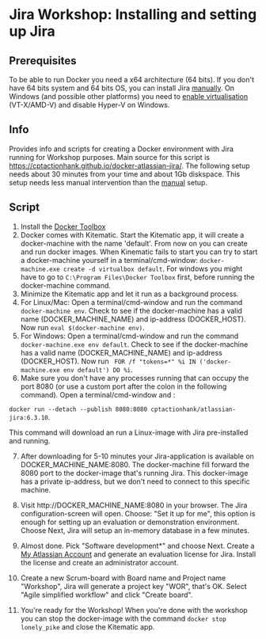 # Jira Workshop: Installing and setting up Jira

## Prerequisites
To be able to run Docker you need a x64 architecture (64 bits). If you don't have 64 bits system and 64 bits OS, you can install Jira [manually](MANUAL.md). On Windows (and possible other platforms) you need to [enable virtualisation](http://www.howtogeek.com/213795/how-to-enable-intel-vt-x-in-your-computers-bios-or-uefi-firmware/) (VT-X/AMD-V) and disable Hyper-V on Windows. 

## Info
Provides info and scripts for creating a Docker environment with Jira running for Workshop purposes. Main source for this script is https://cptactionhank.github.io/docker-atlassian-jira/. The following setup needs about 30 minutes from your time and about 1Gb diskspace. This setup needs less manual intervention than the [manual](MANUAL.md) setup.

## Script
1. Install the [Docker Toolbox](https://www.docker.com/products/docker-toolbox)
2. Docker comes with Kitematic. Start the Kitematic app, it will create a docker-machine with the name 'default'. From now on you can create and run docker images. When Kinematic fails to start you can try to start a docker-machine yourself in a terminal/cmd-window: ```docker-machine.exe create -d virtualbox default```. For windows you might have to go to ```C:\Program Files\Docker Toolbox``` first, before running the docker-machine command. 
3. Minimize the Kitematic app and let it run as a background process.
4. For Linux/Mac: Open a terminal/cmd-window and run the command ```docker-machine env```. Check to see if the docker-machine has a valid name (DOCKER_MACHINE_NAME) and ip-address (DOCKER_HOST). Now run ```eval $(docker-machine env)```. 
5. For Windows: Open a terminal/cmd-window and run the command ```docker-machine.exe env default```. Check to see if the docker-machine has a valid name (DOCKER_MACHINE_NAME) and ip-address (DOCKER_HOST). Now run ``` FOR /f "tokens=*" %i IN ('docker-machine.exe env default') DO %i```. 
6. Make sure you don't have any processes running that can occupy the port 8080 (or use a custom port after the colon in the following command). Open a terminal/cmd-window and :

  ```docker run --detach --publish 8080:8080 cptactionhank/atlassian-jira:6.3.10```.

  This command will download an run a Linux-image with Jira pre-installed and running.

7. After downloading for 5-10 minutes your Jira-application is available on DOCKER_MACHINE_NAME:8080. The docker-machine fill forward the 8080 port to the docker-image that's running Jira. This docker-image has a private ip-address, but we don't need to connect to this specific machine.

8. Visit http://DOCKER_MACHINE_NAME:8080 in your browser. The Jira configuration-screen will open. Choose: "Set it up for me", this option is enough for setting up an evaluation or demonstration environment. Choose Next, Jira will setup an in-memory database in a few minutes.

9. Almost done. Pick "Software development*" and choose Next. Create a [My Atlassian Account](https://my.atlassian.com) and generate an evaluation license for Jira. Install the license and create an administrator account.

10. Create a new Scrum-board with Board name and Project name "Workshop", Jira will generate a project key "WOR", that's OK. Select "Agile simplified workflow" and click "Create board".

11. You're ready for the Workshop! When you're done with the workshop you can stop the docker-image with the command ```docker stop lonely_pike``` and close the Kitematic app.
